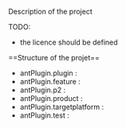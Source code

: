 
Description of the project

TODO:
 - the licence should be defined

==Structure of the projet==

* antPlugin.plugin :
* antPlugin.feature :
* antPlugin.p2 :
* antPlugin.product :
* antPlugin.targetplatform :
* antPlugin.test :